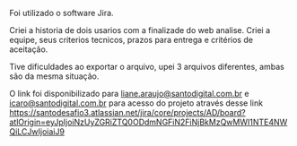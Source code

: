 Foi utilizado o software Jira.

Criei a historia de dois usarios com a finalizade do web analise.
Criei a equipe, seus criterios tecnicos, prazos para entrega e critérios de aceitação.

Tive dificuldades ao exportar o arquivo, upei 3 arquivos diferentes, ambas são da mesma situação.

O link foi disponibilizado para liane.araujo@santodigital.com.br e icaro@santodigital.com.br para acesso do projeto através desse link
https://santodesafio3.atlassian.net/jira/core/projects/AD/board?atlOrigin=eyJpIjoiNzUyZGRiZTQ0ODdmNGFiN2FiNjBkMzQwMWI1NTE4NWQiLCJwIjoiaiJ9

